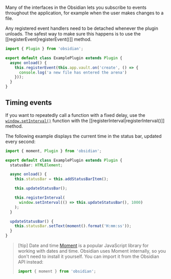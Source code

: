 Many of the interfaces in the Obsidian lets you subscribe to events throughout the application, for example when the user makes changes to a file.

Any registered event handlers need to be detached whenever the plugin unloads. The safest way to make sure this happens is to use the [[registerEvent|registerEvent()]] method.

```ts
import { Plugin } from 'obsidian';

export default class ExamplePlugin extends Plugin {
  async onload() {
    this.registerEvent(this.app.vault.on('create', () => {
      console.log('a new file has entered the arena')
    }));
  }
}
```

## Timing events

If you want to repeatedly call a function with a fixed delay, use the [`window.setInterval()`](https://developer.mozilla.org/en-US/docs/Web/API/setInterval) function with the [[registerInterval|registerInterval()]] method.

The following example displays the current time in the status bar, updated every second:

```ts
import { moment, Plugin } from 'obsidian';

export default class ExamplePlugin extends Plugin {
  statusBar: HTMLElement;

  async onload() {
    this.statusBar = this.addStatusBarItem();

    this.updateStatusBar();

    this.registerInterval(
      window.setInterval(() => this.updateStatusBar(), 1000)
    );
  }

  updateStatusBar() {
    this.statusBar.setText(moment().format('H:mm:ss'));
  }
}
```

> [!tip] Date and time
> [Moment](https://momentjs.com/) is a popular JavaScript library for working with dates and time. Obsidian uses Moment internally, so you don't need to install it yourself. You can import it from the Obsidian API instead:
>
> ```ts
> import { moment } from 'obsidian';
> ```
